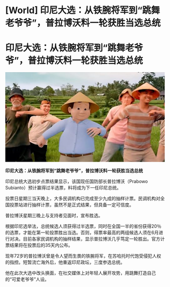 # [World] 印尼大选：从铁腕将军到“跳舞老爷爷”，普拉博沃料一轮获胜当选总统

#  印尼大选：从铁腕将军到“跳舞老爷爷”，普拉博沃料一轮获胜当选总统

![](p0hc14q5.jpg)

**印尼大选：从铁腕将军到“跳舞老爷爷”，普拉博沃料一轮获胜当选总统**


印尼总统大选初步点票结果显示，该国现任国防部长普拉博沃（Prabowo Subianto）预计赢得过半选票，料将成为下一任印尼总统。

投票日星期三当天晚上，大多民调机构已完成至少九成的抽样计票。民调机构对全国投票站进行抽样计票，虽然不是正式结果，但具备一定可信度。

普拉博沃星期三晚上与支持者见面时，宣布胜选。

根据印尼选举法，总统候选人须获得过半选票，同时在全国一半的省份获得20％的选票，才能在第一轮投票胜出当选。否则，得票率最高的两组候选人须在6月进行对决。目前各家民调机构的抽样结果，显示普拉博沃几乎笃定一轮胜出。官方计票结果将在投票后的35天内公布。

现年72岁的普拉博沃曾是令人望而生畏的铁腕将军，在苏哈托时代饱受侵犯人权的指控。短暂流亡海外后，他重返印尼政坛，三度参选总统。

他在此次大选中改头换面，在社交媒体上对年轻人展开攻势，用跳舞打造自己的“可爱老爷爷”人设。


